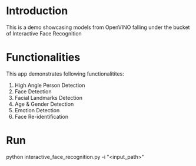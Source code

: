 # Introduction 
This is a demo showcasing models from OpenVINO falling under the bucket of Interactive Face Recognition 

# Functionalities
This app demonstrates following functionalitites:
1.	High Angle Person Detection
2.	Face Detection
3.	Facial Landmarks Detection
4.	Age & Gender Detection
5.	Emotion Detection
6.	Face Re-identification

# Run
python interactive_face_recognition.py -i "<input_path>"

